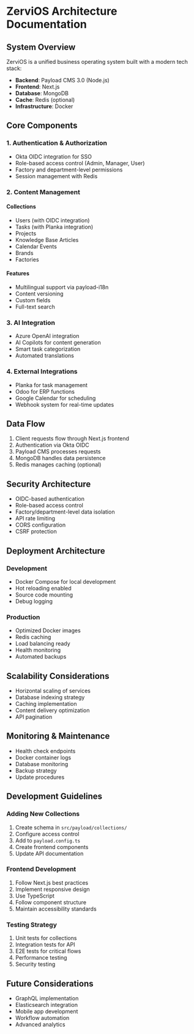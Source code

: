 # ZerviOS Architecture Documentation

## System Overview

ZerviOS is a unified business operating system built with a modern tech stack:

- **Backend**: Payload CMS 3.0 (Node.js)
- **Frontend**: Next.js
- **Database**: MongoDB
- **Cache**: Redis (optional)
- **Infrastructure**: Docker

## Core Components

### 1. Authentication & Authorization

- Okta OIDC integration for SSO
- Role-based access control (Admin, Manager, User)
- Factory and department-level permissions
- Session management with Redis

### 2. Content Management

#### Collections

- Users (with OIDC integration)
- Tasks (with Planka integration)
- Projects
- Knowledge Base Articles
- Calendar Events
- Brands
- Factories

#### Features

- Multilingual support via payload-i18n
- Content versioning
- Custom fields
- Full-text search

### 3. AI Integration

- Azure OpenAI integration
- AI Copilots for content generation
- Smart task categorization
- Automated translations

### 4. External Integrations

- Planka for task management
- Odoo for ERP functions
- Google Calendar for scheduling
- Webhook system for real-time updates

## Data Flow

1. Client requests flow through Next.js frontend
2. Authentication via Okta OIDC
3. Payload CMS processes requests
4. MongoDB handles data persistence
5. Redis manages caching (optional)

## Security Architecture

- OIDC-based authentication
- Role-based access control
- Factory/department-level data isolation
- API rate limiting
- CORS configuration
- CSRF protection

## Deployment Architecture

### Development

- Docker Compose for local development
- Hot reloading enabled
- Source code mounting
- Debug logging

### Production

- Optimized Docker images
- Redis caching
- Load balancing ready
- Health monitoring
- Automated backups

## Scalability Considerations

- Horizontal scaling of services
- Database indexing strategy
- Caching implementation
- Content delivery optimization
- API pagination

## Monitoring & Maintenance

- Health check endpoints
- Docker container logs
- Database monitoring
- Backup strategy
- Update procedures

## Development Guidelines

### Adding New Collections

1. Create schema in `src/payload/collections/`
2. Configure access control
3. Add to `payload.config.ts`
4. Create frontend components
5. Update API documentation

### Frontend Development

1. Follow Next.js best practices
2. Implement responsive design
3. Use TypeScript
4. Follow component structure
5. Maintain accessibility standards

### Testing Strategy

1. Unit tests for collections
2. Integration tests for API
3. E2E tests for critical flows
4. Performance testing
5. Security testing

## Future Considerations

- GraphQL implementation
- Elasticsearch integration
- Mobile app development
- Workflow automation
- Advanced analytics